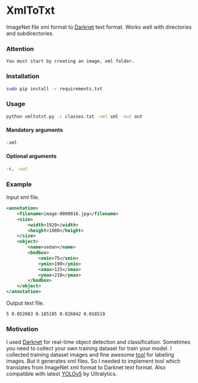 # XmlToTxt
ImageNet file xml format to [Darknet](https://github.com/pjreddie/darknet) text format.
Works well with directories and subdirectories.
### Attention
```
You must start by creating an image, xml folder.
```
### Installation
```bash
sudo pip install -r requirements.txt
```
### Usage

```bash
python xmltotxt.py -c classes.txt -xml xml -out out
```
#### Mandatory arguments

```bash
-xml 
```
#### Optional arguments

```bash
-c, -out
```

### Example

Input xml file.

```xml
<annotation>
	<filename>image-0000016.jpg</filename>
	<size>
		<width>1920</width>
		<height>1080</height>
	</size>
	<object>
		<name>sedan</name>
		<bndbox>
			<xmin>75</xmin>
			<ymin>190</ymin>
			<xmax>125</xmax>
			<ymax>210</ymax>
		</bndbox>
	</object>
</annotation>
```
Output text file.
```text
5 0.052083 0.185185 0.026042 0.018519
```

### Motivation

I used [Darknet](https://github.com/pjreddie/darknet) for real-time object detection and classification. Sometimes you need to collect your own training dataset for train your model. I collected training dataset images and fine awesome [tool](https://github.com/tzutalin/labelImg) for labeling images. But it generates xml files. So I needed to implement tool which translates from ImageNet xml format to Darknet text format.
Also compatible with latest [YOLOv5](https://github.com/ultralytics/yolov5) by Ultralytics.
